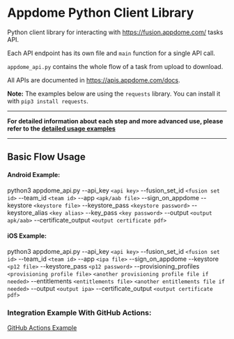# Appdome Python Client Library
Python client library for interacting with https://fusion.appdome.com/ tasks API.

Each API endpoint has its own file and `main` function for a single API call.

`appdome_api.py` contains the whole flow of a task from upload to download.

All APIs are documented in https://apis.appdome.com/docs.

**Note:** The examples below are using the `requests` library. You can install it with `pip3 install requests`.

---
**For detailed information about each step and more advanced use, please refer to the [detailed usage examples](./appdome-api-python/README.md)**

---

## Basic Flow Usage

#### Android Example:

python3 appdome_api.py --api_key `<api key>` --fusion_set_id `<fusion set id>` --team_id `<team id>` --app `<apk/aab file>` --sign_on_appdome --keystore `<keystore file>` --keystore_pass `<keystore password>` --keystore_alias `<key alias>` --key_pass `<key password>` --output `<output apk/aab>` --certificate_output `<output certificate pdf>`

#### iOS Example:

python3 appdome_api.py --api_key `<api key>` --fusion_set_id `<fusion set id>` --team_id `<team id>` --app `<ipa file>` --sign_on_appdome --keystore `<p12 file>` --keystore_pass `<p12 password>` --provisioning_profiles `<provisioning profile file>` `<another provisioning profile file if needed>` --entitlements `<entitlements file>` `<another entitlements file if needed>` --output `<output ipa>` --certificate_output `<output certificate pdf>`

### Integration Example With GitHub Actions:
[GitHub Actions Example](github_actions_appdome_workfolw_example.yml)
